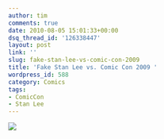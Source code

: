```yaml
---
author: tim
comments: true
date: 2010-08-05 15:01:33+00:00
dsq_thread_id: '126338447'
layout: post
link: ''
slug: fake-stan-lee-vs-comic-con-2009
title: 'Fake Stan Lee vs. Comic Con 2009 '
wordpress_id: 588
category: Comics
tags:
- ComicCon
- Stan Lee
---
```


[![](https://img.youtube.com/vi/6RX-gNBRgqc/0.jpg)](http://www.youtube.com/watch?v=6RX-gNBRgqc)

